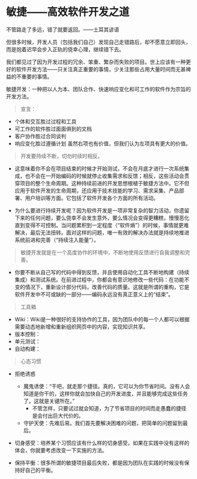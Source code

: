 # 敏捷——高效软件开发之道

不管路走了多远，错了就要返回。——土耳其谚语

但很多时候，开发人员（包括我们自己）发现自己走错路后，却不愿意立即回头，而是抱着迟早会步入正轨的侥幸心理，继续错下去。

我们都见过了因为开发过程的冗余、笨重、繁杂而失败的项目。世上应该有一种更好的软件开发方法——只关注真正重要的事情，少关注那些占用大量时间而无甚裨益的不重要的事情。

敏捷开发：一种把以人为本、团队合作、快速响应变化和可工作的软件作为宗旨的开发方法。

> 宣言：  
- 个体和交互胜过过程和工具   
- 可工作的软件胜过面面俱到的文档   
- 客户协作胜过合同谈判   
- 响应变化胜过遵循计划
虽然右项也有价值，但我们认为左项具有更大的价值。

> 开发要持续不断，切勿时续时相反。
- 这意味着你不会在项目结束的时候才开始测试，不会在月底才进行一次系统集成，也不会在一开始编码的时候就停止收集需求和反馈；相反，这些活动会贯穿项目的整个生命周期。这种持续前进的开发思想根植于敏捷方法中。它不但应用于软件开发的生命周期，还应用于技术技能的学习、需求采集、产品部署、用户培训等方面。它包括了软件开发各个方面的所有活动。

- 为什么要进行持续开发呢？因为软件开发是一项非常复杂的智力活动，你遗留下来的任何问题，要么侥幸不会发生意外，要么情况会变得更糟糕，慢慢恶化直到变得不可控制。当问题累积到一定程度（“软件熵”）的时候，事情就更难解决，最后无法扭转。面对这样的问题，唯一有效的解决办法就是持续地推进系统前进和完善（“持续注入能量”）。

> 敏捷开发就是在一个高度协作的环境中，不断地使用反馈进行自我调整和完善。
- 你要不断从自己写的代码中得到反馈，并且使用自动化工具不断地构建（持续集成）和测试系统。在前进过程中，你都会有意识地修改一些代码：在功能不变的情况下，重新设计部分代码，改善代码的质量。这就是所谓的重构，它是软件开发中不可或缺的一部分——编码永远没有真正意义上的“结束”。

> 工具箱
- Wiki：Wiki是一种很好的支持协作的工具，因为团队中的每一个人都可以根据需要动态地新增和重新组织网页中的内容，实现知识共享。
- 版本控制：
- 单元测试：
- 自动构建：

> 心态习惯
- 拒绝诱惑
  - 魔鬼诱使：“干吧，就走那个捷径。真的，它可以为你节省时间。没有人会知道是你干的，这样你就会加快自己的开发进度，并且能够完成这些任务了。这就是关键所在。”
    - 不管怎样，只要试过就会知道，为了节省项目的时间而走愚蠢的捷径是会付出巨大代价的。
  - 守护天使：先难后易。我们首先要解决困难的问题，把简单的问题留到最后。

- 切身感受：培养某个习惯应该有什么样的切身感受。如果在实践中没有这样的体会，你就要考虑改变一下实施的方法。
- 保持平衡：很多所谓的敏捷项目最后失败，都是因为团队在实践的时候没有保持好自己的平衡。